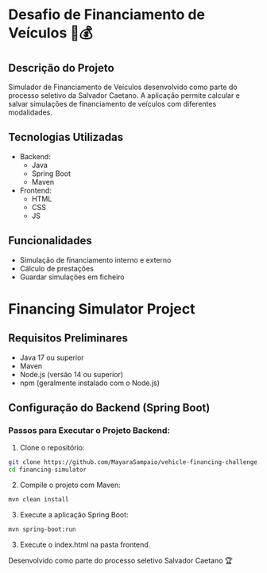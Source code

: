 # Desafio de Financiamento de Veículos 🚗💰

## Descrição do Projeto
Simulador de Financiamento de Veículos desenvolvido como parte do processo seletivo da Salvador Caetano. A aplicação permite calcular e salvar simulações de financiamento de veículos com diferentes modalidades.

## Tecnologias Utilizadas
- Backend: 
  * Java
  * Spring Boot
  * Maven
- Frontend:
  * HTML
  * CSS
  * JS

## Funcionalidades
- Simulação de financiamento interno e externo
- Cálculo de prestações
- Guardar simulações em ficheiro

# Financing Simulator Project

## Requisitos Preliminares

- Java 17 ou superior
- Maven
- Node.js (versão 14 ou superior)
- npm (geralmente instalado com o Node.js)

## Configuração do Backend (Spring Boot)

### Passos para Executar o Projeto Backend:

1. Clone o repositório:
```bash
git clone https://github.com/MayaraSampaio/vehicle-financing-challenge.git
cd financing-simulator
```

2. Compile o projeto com Maven:
```bash
mvn clean install
```

3. Execute a aplicação Spring Boot:
```bash
mvn spring-boot:run
```

3. Execute o index.html na pasta frontend.




Desenvolvido como parte do processo seletivo Salvador Caetano 🏆
